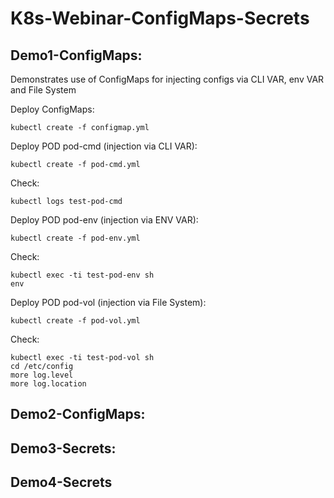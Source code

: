 # K8s-Webinar-ConfigMaps-Secrets

## Demo1-ConfigMaps:
Demonstrates use of ConfigMaps for injecting configs via CLI VAR, env VAR and File System

Deploy ConfigMaps:
```
kubectl create -f configmap.yml
```

Deploy POD pod-cmd (injection via CLI VAR):
```
kubectl create -f pod-cmd.yml
```

Check:
```
kubectl logs test-pod-cmd
```


Deploy POD pod-env (injection via ENV VAR):
```
kubectl create -f pod-env.yml
```

Check:
```
kubectl exec -ti test-pod-env sh
env
```

Deploy POD pod-vol (injection via File System):
```
kubectl create -f pod-vol.yml
```

Check:
```
kubectl exec -ti test-pod-vol sh
cd /etc/config
more log.level
more log.location 
```


## Demo2-ConfigMaps:


## Demo3-Secrets:


## Demo4-Secrets
